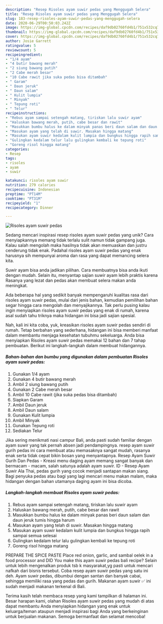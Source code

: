 ```yaml
---
description: "Resep Risoles ayam suwir pedas yang Menggugah Selera"
title: "Resep Risoles ayam suwir pedas yang Menggugah Selera"
slug: 183-resep-risoles-ayam-suwir-pedas-yang-menggugah-selera
date: 2020-06-29T00:50:03.242Z
image: https://img-global.cpcdn.com/recipes/daf9db02760fd4b1/751x532cq70/risoles-ayam-suwir-pedas-foto-resep-utama.jpg
thumbnail: https://img-global.cpcdn.com/recipes/daf9db02760fd4b1/751x532cq70/risoles-ayam-suwir-pedas-foto-resep-utama.jpg
cover: https://img-global.cpcdn.com/recipes/daf9db02760fd4b1/751x532cq70/risoles-ayam-suwir-pedas-foto-resep-utama.jpg
author: Josie Garrett
ratingvalue: 5
reviewcount: 5
recipeingredient:
- "1/4 ayam"
- "4 butir bawang merah"
- "2 siung bawang putih"
- "2 Cabe merah besar"
- "10 Cabe rawit jika suka pedas bisa ditambah"
- " Garam"
- " Daun jeruk"
- " Daun salam"
- " Kulit lumpia"
- " Minyak"
- " Tepung roti"
- " Telur"
recipeinstructions:
- "Rebus ayam sampai setengah matang, tiriskan lalu suwir ayam"
- "Haluskan bawang merah, putih, cabe besar dan rawit"
- "Masukkan bumbu halus ke dalam minyak panas beri daun salam dan daun jeruk tumis hingga harum"
- "Masukan ayam yang telah di suwir. Masakan hingga matang"
- "Masukan ayam suwir kedalam kulit lumpia dan bungkus hingga rapih sampai semua selesai"
- "Gulingkan kedalam telur lalu gulingkan kembali ke tepung roti"
- "Goreng risol hingga matang"
categories:
- Resep
tags:
- risoles
- ayam
- suwir

katakunci: risoles ayam suwir 
nutrition: 279 calories
recipecuisine: Indonesian
preptime: "PT14M"
cooktime: "PT31M"
recipeyield: "1"
recipecategory: Dinner

---
```



![Risoles ayam suwir pedas](https://img-global.cpcdn.com/recipes/daf9db02760fd4b1/751x532cq70/risoles-ayam-suwir-pedas-foto-resep-utama.jpg)

Sedang mencari inspirasi resep risoles ayam suwir pedas yang unik? Cara menyiapkannya memang tidak terlalu sulit namun tidak gampang juga. Kalau salah mengolah maka hasilnya tidak akan memuaskan dan justru cenderung tidak enak. Padahal risoles ayam suwir pedas yang enak harusnya sih mempunyai aroma dan rasa yang dapat memancing selera kita.

Suwir ayam bisa anda jadikan pilihan. Cara membuatnya bisa anda ikuti dengan mudah. Selain itu, menyantap sajian suwir ayam lebih praktis karena Rasanya yang lezat dan pedas akan membuat selera makan anda meningkat.

Ada beberapa hal yang sedikit banyak mempengaruhi kualitas rasa dari risoles ayam suwir pedas, mulai dari jenis bahan, kemudian pemilihan bahan segar hingga cara mengolah dan menyajikannya. Tak perlu pusing kalau ingin menyiapkan risoles ayam suwir pedas yang enak di rumah, karena asal sudah tahu triknya maka hidangan ini bisa jadi sajian spesial.


Nah, kali ini kita coba, yuk, kreasikan risoles ayam suwir pedas sendiri di rumah. Tetap berbahan yang sederhana, hidangan ini bisa memberi manfaat dalam membantu menjaga kesehatan tubuhmu sekeluarga. Anda bisa menyiapkan Risoles ayam suwir pedas memakai 12 bahan dan 7 tahap pembuatan. Berikut ini langkah-langkah dalam membuat hidangannya.

<!--inarticleads1-->

##### Bahan-bahan dan bumbu yang digunakan dalam pembuatan Risoles ayam suwir pedas:

1. Gunakan 1/4 ayam
1. Gunakan 4 butir bawang merah
1. Ambil 2 siung bawang putih
1. Gunakan 2 Cabe merah besar
1. Ambil 10 Cabe rawit (jika suka pedas bisa ditambah)
1. Siapkan  Garam
1. Ambil  Daun jeruk
1. Ambil  Daun salam
1. Gunakan  Kulit lumpia
1. Ambil  Minyak
1. Gunakan  Tepung roti
1. Sediakan  Telur


Jika sering menikmati nasi campur Bali, anda pasti sudah familiar dengan ayam suwir yang tak pernah absen jadi pendampingnya. resep ayam suwir gurih pedas ini cara membuat atau memasaknya sangat mudah, rasanya enak serta tidak cepat bikin bosan yang menyantapnya. Resep Ayam Suwir Gurih Dan Pedas - Kreasi menu daging ayam memang sangat banyak dan bermacam - macam, salah satunya adalah ayam suwir. ID - Resep Ayam Suwir Ala Thai, pedas gurih yang cocok menjadi santapan makan siang. Bagi penyuka pedas atau bagi yang lagi mencari menu makan malam, maka hidangan dengan bahan utamanya daging ayam ini bisa dicoba. 

<!--inarticleads2-->

##### Langkah-langkah membuat Risoles ayam suwir pedas:

1. Rebus ayam sampai setengah matang, tiriskan lalu suwir ayam
1. Haluskan bawang merah, putih, cabe besar dan rawit
1. Masukkan bumbu halus ke dalam minyak panas beri daun salam dan daun jeruk tumis hingga harum
1. Masukan ayam yang telah di suwir. Masakan hingga matang
1. Masukan ayam suwir kedalam kulit lumpia dan bungkus hingga rapih sampai semua selesai
1. Gulingkan kedalam telur lalu gulingkan kembali ke tepung roti
1. Goreng risol hingga matang


PREPARE THE SPICE PASTE Place red onion, garlic, and sambal oelek in a food processor and DID You make this ayam suwir pedas bali recipe? Selain untuk lebih mengenalkan produk tsb k masyarakat,yg pasti untuk mencari nafkah dari bisnis tersebut. Coba resep ayam suwir pedas yang satu ini deh. Ayam suwir pedas, dibumbui dengan santan dan banyak cabai, sehingga memiliki rasa yang pedas dan gurih. Makanan ayam suwir ✅ ini sudah menjadi makanan terkenal di Bali. 

Terima kasih telah membaca resep yang kami tampilkan di halaman ini. Besar harapan kami, olahan Risoles ayam suwir pedas yang mudah di atas dapat membantu Anda menyiapkan hidangan yang enak untuk keluarga/teman ataupun menjadi inspirasi bagi Anda yang berkeinginan untuk berjualan makanan. Semoga bermanfaat dan selamat mencoba!
